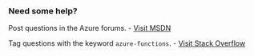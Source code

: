 ### Need some help?

Post questions in the Azure forums. - [Visit MSDN](https://social.msdn.microsoft.com/Forums/en-US/home?forum=AzureFunctions)

Tag questions with the keyword `azure-functions`. - [Visit Stack Overflow](http://stackoverflow.com/questions/tagged/azure-functions)